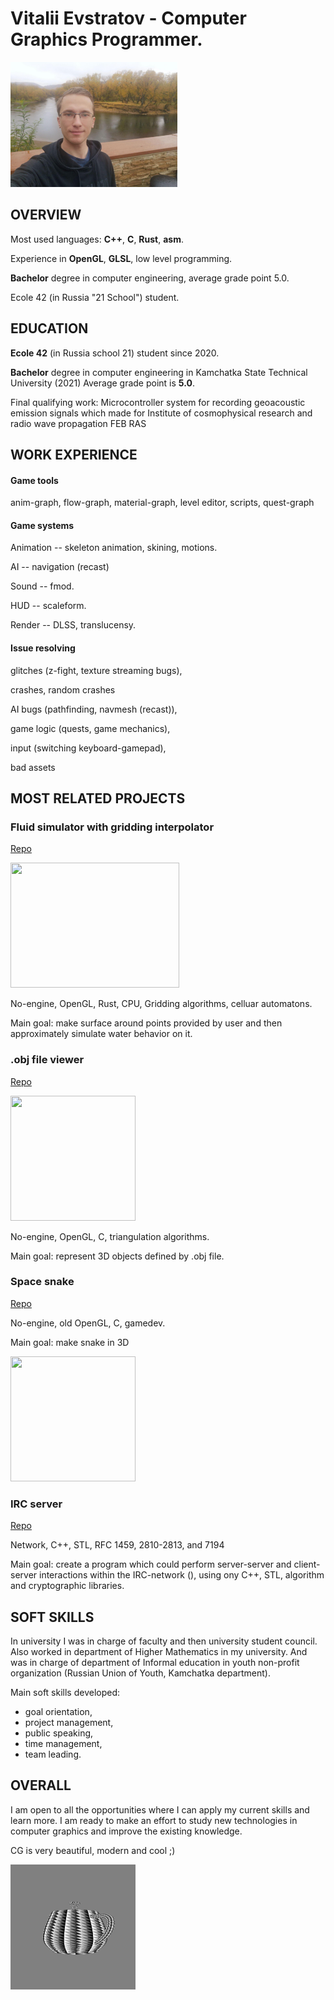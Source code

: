# Vitalii Evstratov - Computer Graphics Programmer.

<img src="https://github.com/vesord/HeavyStuffForOtherRepos/blob/master/my_photo.jpg" width="267" height="200" />

## OVERVIEW

Most used languages: **C++**, **C**, **Rust**, **asm**.

Experience in **OpenGL**, **GLSL**, low level programming.

**Bachelor** degree in computer engineering, average grade point 5.0.

Ecole 42 (in Russia "21 School") student.

## EDUCATION

**Ecole 42** (in Russia school 21) student since 2020.

**Bachelor** degree in computer engineering in Kamchatka State Technical University (2021)
Average grade point is **5.0**.

Final qualifying work: Microcontroller system for recording geoacoustic emission signals which made for Institute of cosmophysical research and radio wave propagation FEB RAS 

## WORK EXPERIENCE

#### Game tools 
anim-graph, flow-graph, material-graph, level editor, scripts, quest-graph
#### Game systems
Animation -- skeleton animation, skining, motions.

AI -- navigation (recast)

Sound -- fmod.

HUD -- scaleform.

Render -- DLSS, translucensy.

#### Issue resolving
glitches (z-fight, texture streaming bugs), 

crashes, random crashes

AI bugs (pathfinding, navmesh (recast)),

game logic (quests, game mechanics), 

input (switching keyboard-gamepad), 

bad assets

## MOST RELATED PROJECTS

### Fluid simulator with gridding interpolator

[Repo](https://github.com/vesord/water_cellar_automaton)

<img src="https://github.com/vesord/HeavyStuffForOtherRepos/blob/master/water_cellular_automaton/water_rain_mac.gif" width="270" height="200" />

No-engine, OpenGL, Rust, CPU, Gridding algorithms, celluar automatons.

Main goal: make surface around points provided by user and then approximately simulate water behavior on it.

### .obj file viewer

[Repo](https://github.com/vesord/obj_viewer)

<img src="https://github.com/vesord/HeavyStuffForOtherRepos/blob/master/obj_viewer/agalia.gif" width="200" height="200" />

No-engine, OpenGL, C, triangulation algorithms.

Main goal: represent 3D objects defined by .obj file.

### Space snake

[Repo](https://github.com/vesord/SpaceSnake)

No-engine, old OpenGL, C, gamedev.

Main goal: make snake in 3D

<img src="https://github.com/vesord/HeavyStuffForOtherRepos/blob/master/SpaceSnake/snake.gif" width="200" height="200" />

### IRC server

[Repo](https://github.com/zkerriga/irc-server)

Network, C++, STL, RFC 1459, 2810-2813, and 7194

Main goal: create a program which could perform server-server and client-server interactions within the IRC-network (), using ony C++, STL, algorithm and cryptographic libraries.

## SOFT SKILLS

In university I was in charge of faculty and then university student council. 
Also worked in department of Higher Mathematics in my university. 
And was in charge of department of Informal education in youth non-profit organization (Russian Union of Youth, Kamchatka department).

Main soft skills developed:
- goal orientation,
- project management,
- public speaking,
- time management,
- team leading.

## OVERALL

I am open to all the opportunities where I can apply my current skills and learn more. I am ready to make an effort to study new technologies in computer graphics and improve the existing knowledge. 

CG is very beautiful, modern and cool ;)

<img src="https://github.com/vesord/HeavyStuffForOtherRepos/blob/master/obj_viewer/teapot.gif" width="200" height="200" />
